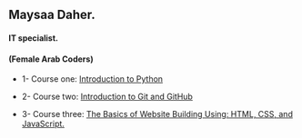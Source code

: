 ## Maysaa Daher.
#### IT specialist.
#### (Female Arab Coders)


* 1- Course one:
[Introduction to Python](https://www.udemy.com/course/introduction-to-python)

* 2- Course two:
[Introduction to Git and GitHub](https://www.udemy.com/course/introduction-to-git-and-github)

* 3- Course three: [The Basics of Website Building Using: HTML, CSS, and JavaScript.](https://www.udemy.com/course/html-css-javascript-arabic)
